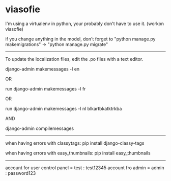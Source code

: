 # viasofie
I'm using a virtualenv in python, your probably don't have to use it. (workon viasofie)

if you change anything in the model, don't forget to "python manage.py makemigrations" -> "python manage.py migrate"
***
To update the localization files, edit the .po files with a text editor.

django-admin makemessages -l en

OR

run django-admin makemessages -l fr

OR

run django-admin makemessages -l nl blkartbkatktrkba

AND

django-admin compilemessages
***
when having errors with classytags:
pip install django-classy-tags

when having errors with easy_thumbnails:
pip install easy_thumbnails
***

account for user control panel = test : test12345
account fro admin = admin : password123

